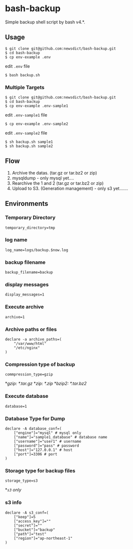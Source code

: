 # bash-backup
Simple backup shell script by bash v4.*.

## Usage
```
$ git clone git@github.com:newsdict/bash-backup.git
$ cd bash-backup
$ cp env-example .env
```
 edit `.env` file
```
$ bash backup.sh
```
### Multiple Targets
```
$ git clone git@github.com:newsdict/bash-backup.git
$ cd bash-backup
$ cp env-example .env-sample1
```
edit `.env-sample1` file
```
$ cp env-example .env-sample2
```
edit `.env-sample2` file
```
$ sh backup.sh sample1
$ sh backup.sh sample2
```
## Flow

1. Archive the datas. (tar.gz or tar.bz2 or zip)
2. mysqldump - only mysql yet....
3. Rearchive the 1 and 2 (tar.gz or tar.bz2 or zip)
4. Upload to S3. (Generation management) - only s3 yet.......

## Environments

### Temporary Directory
```
temporary_directory=tmp
```

### log name
```
log_name=logs/backup.$now.log
```

### backup filename
```
backup_filename=backup
```

### display messages
```
display_messages=1
```

### Execute archive
```
archive=1
```

### Archive paths or files
```
declare -a archive_paths=(
	"/var/www/html"
	"/etc/nginx"
)
```


### Compression type of backup
```
commpression_type=gzip
```
*_gzip: *.tar.gz_
*_zip: *.zip_
*_bzip2: *.tar.bz2_

### Execute database
```
database=1
```

### Database Type for Dump
```
declare -A database_conf=(
	["engine"]="mysql" # mysql only
	["name"]="sample1_database" # database name
	["username"]="user1" # username
	["password"]="pass" # password
	["host"]="127.0.0.1" # host
	["port"]=3306 # port
)
```

### Storage type for backup files
```
storage_type=s3
```

*_`s3` only_

### s3 info
```
declare -A s3_conf=(
	["keep"]=5
	["access_key"]=""
	["secret"]=""
	["bucket"]="backup"
	["path"]="test"
	["region"]="ap-northeast-1"
)
```

